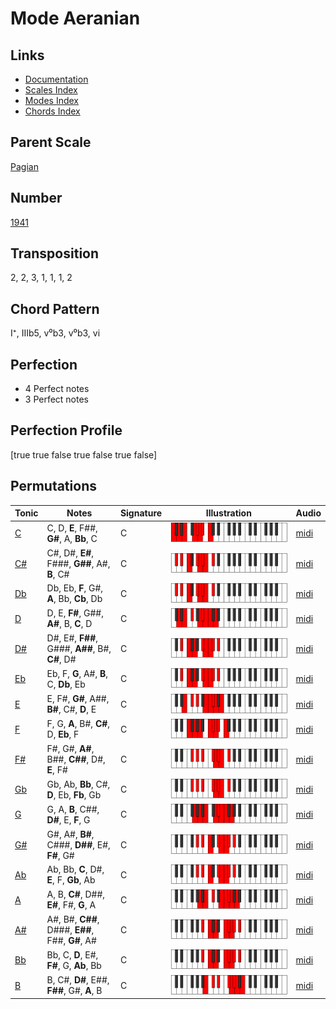 # Mode Aeranian

## Links

- [Documentation](README.md)
- [Scales Index](Scales.md)
- [Modes Index](Modes.md)
- [Chords Index](Chords.md)

## Parent Scale

[Pagian](ScalePagian.md)

## Number

[1941](https://ianring.com/musictheory/scales/1941)

## Transposition

2, 2, 3, 1, 1, 1, 2

## Chord Pattern

I⁺, IIIb5, v⁰b3, v⁰b3, vi

## Perfection

- 4 Perfect notes
- 3 Perfect notes

## Perfection Profile

[true true false true false true false]

## Permutations

| Tonic | Notes | Signature | Illustration | Audio |
|-------|-------|-----------|--------------|-------|
| [C](ModeCNaturalAeranian.md) | C, D, **E**, F##, **G#**, A, **Bb**, C | C | ![CNaturalAeranian](ModeCNaturalAeranian.png) | [midi](https://github.com/edipermadi/music/blob/main/docs/ModeCNaturalAeranian.mid?raw=true) |
| [C#](ModeCSharpAeranian.md) | C#, D#, **E#**, F###, **G##**, A#, **B**, C# | C | ![CSharpAeranian](ModeCSharpAeranian.png) | [midi](https://github.com/edipermadi/music/blob/main/docs/ModeCSharpAeranian.mid?raw=true) |
| [Db](ModeDFlatAeranian.md) | Db, Eb, **F**, G#, **A**, Bb, **Cb**, Db | C | ![DFlatAeranian](ModeDFlatAeranian.png) | [midi](https://github.com/edipermadi/music/blob/main/docs/ModeDFlatAeranian.mid?raw=true) |
| [D](ModeDNaturalAeranian.md) | D, E, **F#**, G##, **A#**, B, **C**, D | C | ![DNaturalAeranian](ModeDNaturalAeranian.png) | [midi](https://github.com/edipermadi/music/blob/main/docs/ModeDNaturalAeranian.mid?raw=true) |
| [D#](ModeDSharpAeranian.md) | D#, E#, **F##**, G###, **A##**, B#, **C#**, D# | C | ![DSharpAeranian](ModeDSharpAeranian.png) | [midi](https://github.com/edipermadi/music/blob/main/docs/ModeDSharpAeranian.mid?raw=true) |
| [Eb](ModeEFlatAeranian.md) | Eb, F, **G**, A#, **B**, C, **Db**, Eb | C | ![EFlatAeranian](ModeEFlatAeranian.png) | [midi](https://github.com/edipermadi/music/blob/main/docs/ModeEFlatAeranian.mid?raw=true) |
| [E](ModeENaturalAeranian.md) | E, F#, **G#**, A##, **B#**, C#, **D**, E | C | ![ENaturalAeranian](ModeENaturalAeranian.png) | [midi](https://github.com/edipermadi/music/blob/main/docs/ModeENaturalAeranian.mid?raw=true) |
| [F](ModeFNaturalAeranian.md) | F, G, **A**, B#, **C#**, D, **Eb**, F | C | ![FNaturalAeranian](ModeFNaturalAeranian.png) | [midi](https://github.com/edipermadi/music/blob/main/docs/ModeFNaturalAeranian.mid?raw=true) |
| [F#](ModeFSharpAeranian.md) | F#, G#, **A#**, B##, **C##**, D#, **E**, F# | C | ![FSharpAeranian](ModeFSharpAeranian.png) | [midi](https://github.com/edipermadi/music/blob/main/docs/ModeFSharpAeranian.mid?raw=true) |
| [Gb](ModeGFlatAeranian.md) | Gb, Ab, **Bb**, C#, **D**, Eb, **Fb**, Gb | C | ![GFlatAeranian](ModeGFlatAeranian.png) | [midi](https://github.com/edipermadi/music/blob/main/docs/ModeGFlatAeranian.mid?raw=true) |
| [G](ModeGNaturalAeranian.md) | G, A, **B**, C##, **D#**, E, **F**, G | C | ![GNaturalAeranian](ModeGNaturalAeranian.png) | [midi](https://github.com/edipermadi/music/blob/main/docs/ModeGNaturalAeranian.mid?raw=true) |
| [G#](ModeGSharpAeranian.md) | G#, A#, **B#**, C###, **D##**, E#, **F#**, G# | C | ![GSharpAeranian](ModeGSharpAeranian.png) | [midi](https://github.com/edipermadi/music/blob/main/docs/ModeGSharpAeranian.mid?raw=true) |
| [Ab](ModeAFlatAeranian.md) | Ab, Bb, **C**, D#, **E**, F, **Gb**, Ab | C | ![AFlatAeranian](ModeAFlatAeranian.png) | [midi](https://github.com/edipermadi/music/blob/main/docs/ModeAFlatAeranian.mid?raw=true) |
| [A](ModeANaturalAeranian.md) | A, B, **C#**, D##, **E#**, F#, **G**, A | C | ![ANaturalAeranian](ModeANaturalAeranian.png) | [midi](https://github.com/edipermadi/music/blob/main/docs/ModeANaturalAeranian.mid?raw=true) |
| [A#](ModeASharpAeranian.md) | A#, B#, **C##**, D###, **E##**, F##, **G#**, A# | C | ![ASharpAeranian](ModeASharpAeranian.png) | [midi](https://github.com/edipermadi/music/blob/main/docs/ModeASharpAeranian.mid?raw=true) |
| [Bb](ModeBFlatAeranian.md) | Bb, C, **D**, E#, **F#**, G, **Ab**, Bb | C | ![BFlatAeranian](ModeBFlatAeranian.png) | [midi](https://github.com/edipermadi/music/blob/main/docs/ModeBFlatAeranian.mid?raw=true) |
| [B](ModeBNaturalAeranian.md) | B, C#, **D#**, E##, **F##**, G#, **A**, B | C | ![BNaturalAeranian](ModeBNaturalAeranian.png) | [midi](https://github.com/edipermadi/music/blob/main/docs/ModeBNaturalAeranian.mid?raw=true) |
